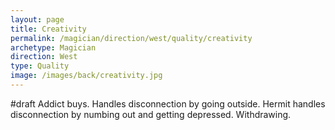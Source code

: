 ```yaml
---
layout: page
title: Creativity
permalink: /magician/direction/west/quality/creativity
archetype: Magician
direction: West
type: Quality
image: /images/back/creativity.jpg
---
```

#draft Addict buys. Handles disconnection by going outside. Hermit handles disconnection by numbing out and getting depressed. Withdrawing. 
